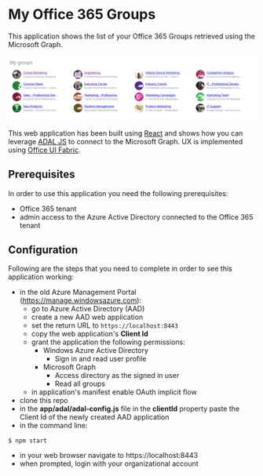 # My Office 365 Groups

This application shows the list of your Office 365 Groups retrieved using the Microsoft Graph.

![Screenshot](assets/screenshot.png)

This web application has been built using [React](https://facebook.github.io/react/) and shows how you can leverage [ADAL JS](https://github.com/AzureAD/azure-activedirectory-library-for-js) to connect to the Microsoft Graph. UX is implemented using [Office UI Fabric](http://dev.office.com/fabric).

## Prerequisites

In order to use this application you need the following prerequisites:
- Office 365 tenant
- admin access to the Azure Active Directory connected to the Office 365 tenant

## Configuration

Following are the steps that you need to complete in order to see this application working:
- in the old Azure Management Portal (https://manage.windowsazure.com):
  - go to Azure Active Directory (AAD)
  - create a new AAD web application
  - set the return URL to `https://localhost:8443`
  - copy the web application's **Client Id**
  - grant the application the following permissions:
    - Windows Azure Active Directory
      - Sign in and read user profile
    - Microsoft Graph
      - Access directory as the signed in user
      - Read all groups
  - in application's manifest enable OAuth implicit flow
- clone this repo
- in the **app/adal/adal-config.js** file in the **clientId** property paste the Client Id of the newly created AAD application
- in the command line:
```
$ npm start
```
- in your web browser navigate to https://localhost:8443
- when prompted, login with your organizational account